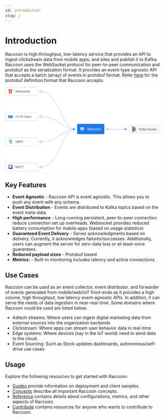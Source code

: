 ```yaml
---
id: introduction
slug: /
---
```


# Introduction

Raccoon is high throughput, low-latency service that provides an API to ingest clickstream data from mobile apps; and sites and publish it to Kafka. Raccoon uses the WebSocket protocol for peer-to-peer communication and protobuf as the serialization format. It provides an event-type agnostic API that accepts a batch \(array\) of events in protobuf format. Refer [here](https://github.com/goto/proton/tree/main/goto/raccoon) for the protobuf definition format that Raccoon accepts.

![Overiew](/assets/overview.svg)

## Key Features

- **Event Agnostic** - Raccoon API is event agnostic. This allows you to push any event with any schema.
- **Event Distribution** - Events are distributed to Kafka topics based on the event meta-data
- **High performance** - Long-running persistent, peer-to-peer connection reduce connection set up overheads. Websocket provides reduced battery consumption for mobile apps \(based on usage statistics\)
- **Guaranteed Event Delivery** - Server acknowledgments based on delivery. Currently, it acknowledges failures/successes. Additionally, users can augment the server for zero-data loss or at-least-once guarantees.
- **Reduced payload sizes** - Protobuf based
- **Metrics:** - Built-in monitoring includes latency and active connections.

## Use Cases

Raccoon can be used as an event collector, event distributor, and forwarder of events generated from mobile/web/IoT front-ends as it provides a high volume, high throughput, low latency event-agnostic APIs. In addition, it can serve the needs of data ingestion in near-real-time. Some domains where Raccoon could be used are listed below.

- Adtech streams: Where users can ingest digital marketing data from external sources into the organization backends
- Clickstream: Where apps can stream user behavior data in real-time
- Edge systems: Where devices \(say in the IoT world\) need to send data to the cloud.
- Event Sourcing: Such as Stock updates dashboards, autonomous/self-drive use cases

## Usage

Explore the following resources to get started with Raccoon:

- [Guides](https://github.com/goto/raccoon/tree/48f454ac63a94d7c462d2146f115ba9a1789e1dc/docs/docs/guides/README.md) provide information on deployment and client samples.
- [Concepts](https://github.com/goto/raccoon/tree/48f454ac63a94d7c462d2146f115ba9a1789e1dc/docs/docs/concepts/README.md) describe all important Raccoon concepts.
- [Reference](https://github.com/goto/raccoon/tree/48f454ac63a94d7c462d2146f115ba9a1789e1dc/docs/docs/reference/README.md) contains details about configurations, metrics, and other aspects of Raccoon.
- [Contribute](https://github.com/goto/raccoon/tree/48f454ac63a94d7c462d2146f115ba9a1789e1dc/docs/docs/contribute/contribution.md) contains resources for anyone who wants to contribute to Raccoon.
